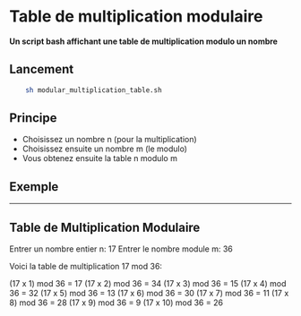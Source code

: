 # Table de multiplication modulaire

__Un script bash affichant une table de multiplication modulo un nombre__

## Lancement

```bash
    sh modular_multiplication_table.sh
```

## Principe

- Choisissez un nombre n (pour la multiplication)
- Choisissez ensuite un nombre m (le modulo)
- Vous obtenez ensuite la table n modulo m

## Exemple

---------------------------------
Table de Multiplication Modulaire
---------------------------------

Entrer un nombre entier n: 17
Entrer le nombre module m: 36

Voici la table de multiplication 17 mod 36:

(17 x 1) mod 36 = 17
(17 x 2) mod 36 = 34
(17 x 3) mod 36 = 15
(17 x 4) mod 36 = 32
(17 x 5) mod 36 = 13
(17 x 6) mod 36 = 30
(17 x 7) mod 36 = 11
(17 x 8) mod 36 = 28
(17 x 9) mod 36 = 9
(17 x 10) mod 36 = 26

